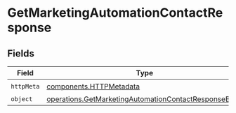 # GetMarketingAutomationContactResponse


## Fields

| Field                                                                                                                        | Type                                                                                                                         | Required                                                                                                                     | Description                                                                                                                  |
| ---------------------------------------------------------------------------------------------------------------------------- | ---------------------------------------------------------------------------------------------------------------------------- | ---------------------------------------------------------------------------------------------------------------------------- | ---------------------------------------------------------------------------------------------------------------------------- |
| `httpMeta`                                                                                                                   | [components.HTTPMetadata](../../models/components/httpmetadata.md)                                                           | :heavy_check_mark:                                                                                                           | N/A                                                                                                                          |
| `object`                                                                                                                     | [operations.GetMarketingAutomationContactResponseBody](../../models/operations/getmarketingautomationcontactresponsebody.md) | :heavy_minus_sign:                                                                                                           | N/A                                                                                                                          |